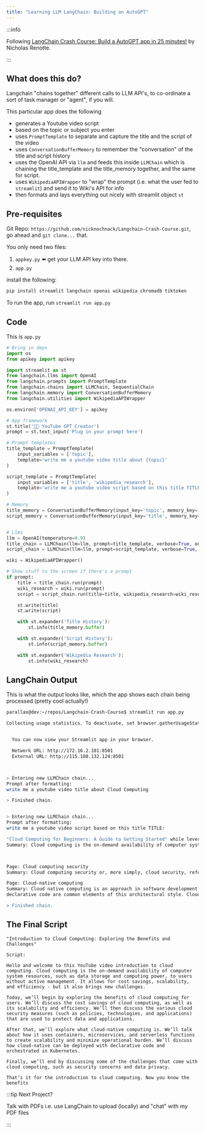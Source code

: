 ```yaml
---
title: "Learning LLM LangChain: Building an AutoGPT"
---
```


:::info

Following [LangChain Crash Course: Build a AutoGPT app in 25 minutes!](https://www.youtube.com/watch?v=MlK6SIjcjE8&ab_channel=NicholasRenotte) by Nicholas Renotte.

:::

## What does this do?

Langchain "chains together" different calls to LLM API's, to co-ordinate a sort of task manager or "agent", if you will.

This particular app does the following

- generates a Youtube video script
- based on the topic or subject you enter
- uses `PromptTemplate` to separate and capture the title and the script of the video
- uses `ConversationBufferMemory` to remember the "conversation" of the title and script history
- uses the OpenAI API via `llm` and feeds this inside `LLMChain` which is chaining the title_template and the title_memory together, and the same for script.
- uses `WikipediaAPIWrapper` to "wrap" the prompt (i.e. what the user fed to `streamlit`) and send it to Wiki's API for info
- then formats and lays everything out nicely with streamlit object `st`

## Pre-requisites

Git Repo: `https://github.com/nicknochnack/Langchain-Crash-Course.git`, go ahead and `git clone...` that.

You only need two files:

1. `appkey.py` ⬅️ get your LLM API key into there.
2. `app.py`

install the following:

```sh
pip install streamlit langchain openai wikipedia chromadb tiktoken
```

To run the app, run `streamlit run app.py`

## Code

This is `app.py`

```python
# Bring in deps
import os 
from apikey import apikey 

import streamlit as st 
from langchain.llms import OpenAI
from langchain.prompts import PromptTemplate
from langchain.chains import LLMChain, SequentialChain 
from langchain.memory import ConversationBufferMemory
from langchain.utilities import WikipediaAPIWrapper 

os.environ['OPENAI_API_KEY'] = apikey

# App framework
st.title('🦜🔗 YouTube GPT Creator')
prompt = st.text_input('Plug in your prompt here') 

# Prompt templates
title_template = PromptTemplate(
    input_variables = ['topic'], 
    template='write me a youtube video title about {topic}'
)

script_template = PromptTemplate(
    input_variables = ['title', 'wikipedia_research'], 
    template='write me a youtube video script based on this title TITLE: {title} while leveraging this wikipedia reserch:{wikipedia_research} '
)

# Memory 
title_memory = ConversationBufferMemory(input_key='topic', memory_key='chat_history')
script_memory = ConversationBufferMemory(input_key='title', memory_key='chat_history')


# Llms
llm = OpenAI(temperature=0.9) 
title_chain = LLMChain(llm=llm, prompt=title_template, verbose=True, output_key='title', memory=title_memory)
script_chain = LLMChain(llm=llm, prompt=script_template, verbose=True, output_key='script', memory=script_memory)

wiki = WikipediaAPIWrapper()

# Show stuff to the screen if there's a prompt
if prompt: 
    title = title_chain.run(prompt)
    wiki_research = wiki.run(prompt) 
    script = script_chain.run(title=title, wikipedia_research=wiki_research)

    st.write(title) 
    st.write(script) 

    with st.expander('Title History'): 
        st.info(title_memory.buffer)

    with st.expander('Script History'): 
        st.info(script_memory.buffer)

    with st.expander('Wikipedia Research'): 
        st.info(wiki_research)
```

## LangChain Output

This is what the output looks like, which the app shows each chain being processed (pretty cool actually!)

```bash
parallax@dev:~/repos/Langchain-Crash-Course$ streamlit run app.py

Collecting usage statistics. To deactivate, set browser.gatherUsageStats to False.


  You can now view your Streamlit app in your browser.

  Network URL: http://172.16.2.101:8501
  External URL: http://115.188.132.124:8501



> Entering new LLMChain chain...
Prompt after formatting:
write me a youtube video title about Cloud Computing

> Finished chain.


> Entering new LLMChain chain...
Prompt after formatting:
write me a youtube video script based on this title TITLE: 

"Cloud Computing for Beginners: A Guide to Getting Started" while leveraging this wikipedia reserch:Page: Cloud computing
Summary: Cloud computing is the on-demand availability of computer system resources, especially data storage (cloud storage) and computing power, without direct active management by the user. Large clouds often have functions distributed over multiple locations, each of which is a data center. Cloud computing relies on sharing of resources to achieve coherence and typically uses a pay-as-you-go model, which can help in reducing capital expenses but may also lead to unexpected operating expenses for users.



Page: Cloud computing security
Summary: Cloud computing security or, more simply, cloud security, refers to a broad set of policies, technologies, applications, and controls utilized to protect virtualized IP, data, applications, services, and the associated infrastructure of cloud computing. It is a sub-domain of computer security, network security, and, more broadly, information security.

Page: Cloud-native computing
Summary: Cloud native computing is an approach in software development that utilizes cloud computing to "build and run scalable applications in modern, dynamic environments such as public, private, and hybrid clouds". These technologies such as containers, microservices, serverless functions, cloud native processors and immutable infrastructure, deployed via 
declarative code are common elements of this architectural style. Cloud native technologies focus on minimizing users' operational burden.Cloud native techniques "enable loosely coupled systems that are resilient, manageable, and observable. Combined with robust automation, they allow engineers to make high-impact changes frequently and predictably with minimal toil."Frequently, cloud-native applications are built as a set of microservices that run in Open Container Initiative compliant containers, such as Containerd, and may be orchestrated in Kubernetes and managed and deployed using DevOps and Git CI workflows (although there is a large amount of competing open source that supports cloud-native development). The advantage of using containers is the ability to package all software needed to execute into one executable package. The container runs in a virtualized environment, which isolates the contained application from its environment. 

> Finished chain.
```

## The Final Script

```plaintext
"Introduction to Cloud Computing: Exploring the Benefits and Challenges"

Script:

Hello and welcome to this YouTube video introduction to cloud computing. Cloud computing is the on-demand availability of computer system resources, such as data storage and computing power, to users without active management. It allows for cost savings, scalability, and efficiency - but it also brings new challenges.

Today, we’ll begin by exploring the benefits of cloud computing for users. We’ll discuss the cost savings of cloud computing, as well as its scalability and efficiency. We’ll then discuss the various cloud security measures (such as policies, technologies, and applications) that are used to protect data and applications.

After that, we’ll explore what cloud-native computing is. We’ll talk about how it uses containers, microservices, and serverless functions to create scalability and minimize operational burden. We’ll discuss how cloud-native can be deployed with declarative code and orchestrated in Kubernetes.

Finally, we’ll end by discussing some of the challenges that come with cloud computing, such as security concerns and data privacy.

That’s it for the introduction to cloud computing. Now you know the benefits
```

:::tip Next Project?

Talk with PDFs i.e. use LangChain to upload (locally) and "chat" with my PDF files

:::
